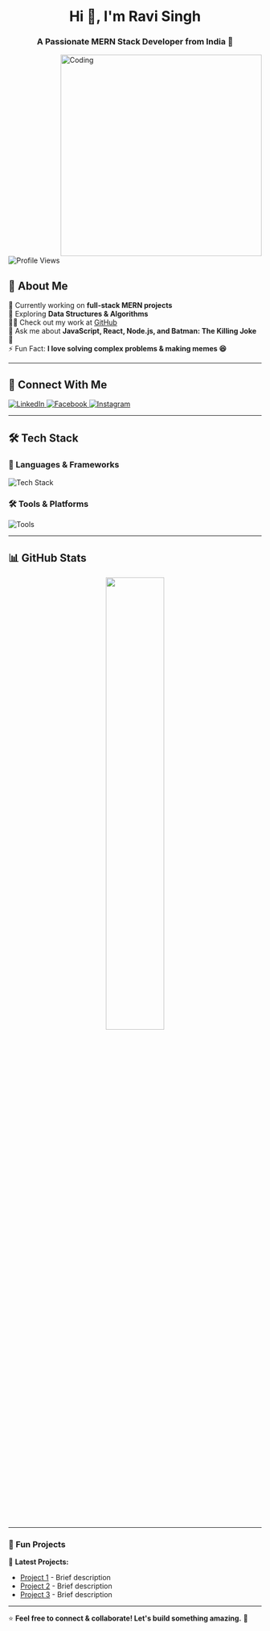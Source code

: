 <h1 align="center">Hi 👋, I'm Ravi Singh</h1>
<h3 align="center">A Passionate MERN Stack Developer from India 🚀</h3>

<img align="right" alt="Coding" width="400" src="https://media.giphy.com/media/qgQUggAC3Pfv687qPC/giphy.gif">

<p align="left">
  <img src="https://komarev.com/ghpvc/?username=ravisingh007ravi&label=Profile%20Views&color=0e75b6&style=flat" alt="Profile Views" />
</p>

## 🚀 About Me  
🔭 Currently working on **full-stack MERN projects**  
🌱 Exploring **Data Structures & Algorithms**  
👨‍💻 Check out my work at [GitHub](https://github.com/ravisingh007ravi)  
💬 Ask me about **JavaScript, React, Node.js, and Batman: The Killing Joke** 🦇  
⚡ Fun Fact: **I love solving complex problems & making memes 😆**  

---

## 🔗 Connect With Me  
<p align="left">
  <a href="https://linkedin.com/in/ravi-singh-763378182" target="_blank">
    <img src="https://img.shields.io/badge/LinkedIn-%230077B5.svg?style=for-the-badge&logo=linkedin&logoColor=white" alt="LinkedIn"/>
  </a>
  <a href="https://www.facebook.com/profile.php?id=100007642129369" target="_blank">
    <img src="https://img.shields.io/badge/Facebook-%231877F2.svg?style=for-the-badge&logo=facebook&logoColor=white" alt="Facebook"/>
  </a>
  <a href="https://www.instagram.com/ravi_singh_thakur_78/" target="_blank">
    <img src="https://img.shields.io/badge/Instagram-%23E4405F.svg?style=for-the-badge&logo=instagram&logoColor=white" alt="Instagram"/>
  </a>
</p>

---

## 🛠️ Tech Stack  
### 🚀 Languages & Frameworks  
<p>
  <img src="https://skillicons.dev/icons?i=js,react,nodejs,express,mongodb,html,css,python" alt="Tech Stack" />
</p>

### 🛠️ Tools & Platforms  
<p>
  <img src="https://skillicons.dev/icons?i=git,github,postman,vercel,figma,ps" alt="Tools" />
</p>

---

## 📊 GitHub Stats  
<p align="center">
  <img src="https://github-readme-stats.vercel.app/api?username=ravisingh007ravi&show_icons=true&theme=radical" width="48%"/>
</p>

---

### 🎯 Fun Projects  
🚀 **Latest Projects:**  
- [Project 1](#) - Brief description  
- [Project 2](#) - Brief description  
- [Project 3](#) - Brief description  

---

⭐ **Feel free to connect & collaborate! Let's build something amazing.** 🚀  
